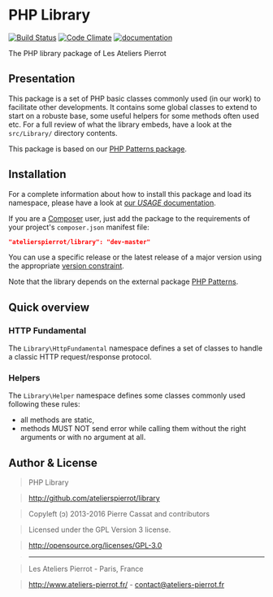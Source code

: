 PHP Library
===========

[![Build Status](http://travis-ci.org/atelierspierrot/library.svg?branch=master)](http://travis-ci.org/atelierspierrot/library)
[![Code Climate](http://codeclimate.com/github/atelierspierrot/library/badges/gpa.svg)](http://codeclimate.com/github/atelierspierrot/library)
[![documentation](http://img.ateliers-pierrot-static.fr/read-the-doc.svg)](http://docs.ateliers-pierrot.fr/library/)

The PHP library package of Les Ateliers Pierrot


Presentation
------------

This package is a set of PHP basic classes commonly used (in our work) to facilitate
other developments. It contains some global classes to extend to start on a robuste base,
some useful helpers for some methods often used etc. For a full review of what the library
embeds, have a look at the `src/Library/` directory contents.

This package is based on our [PHP Patterns package](http://github.com/atelierspierrot/patterns).


Installation
------------

For a complete information about how to install this package and load its namespace, 
please have a look at [our *USAGE* documentation](http://github.com/atelierspierrot/atelierspierrot/blob/master/USAGE.md).

If you are a [Composer](http://getcomposer.org/) user, just add the package to the 
requirements of your project's `composer.json` manifest file:

```json
"atelierspierrot/library": "dev-master"
```

You can use a specific release or the latest release of a major version using the appropriate
[version constraint](http://getcomposer.org/doc/01-basic-usage.md#package-versions).

Note that the library depends on the external package [PHP Patterns](https://github.com/atelierspierrot/patterns).


Quick overview
--------------

### HTTP Fundamental

The `Library\HttpFundamental` namespace defines a set of classes to handle a classic HTTP
request/response protocol.

### Helpers

The `Library\Helper` namespace defines some classes commonly used following these rules:

- all methods are static,
- methods MUST NOT send error while calling them without the right arguments or with no
  argument at all.


Author & License
----------------

>    PHP Library

>    http://github.com/atelierspierrot/library

>    Copyleft (ↄ) 2013-2016 Pierre Cassat and contributors

>    Licensed under the GPL Version 3 license.

>    http://opensource.org/licenses/GPL-3.0

>    ----

>    Les Ateliers Pierrot - Paris, France

>    <http://www.ateliers-pierrot.fr/> - <contact@ateliers-pierrot.fr>
